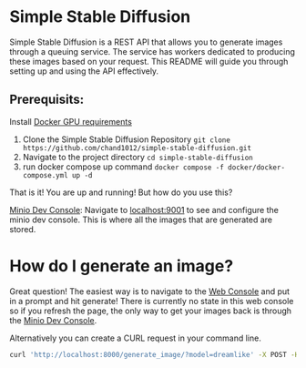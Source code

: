 # Simple Stable Diffusion
Simple Stable Diffusion is a REST API that allows you to generate images through a queuing service. The service has workers dedicated to producing these images based on your request. This README will guide you through setting up and using the API effectively.

## Prerequisits: 
Install [Docker GPU requirements](https://docs.docker.com/config/containers/resource_constraints/#gpu)

1. Clone the Simple Stable Diffusion Repository
`git clone https://github.com/chand1012/simple-stable-diffusion.git`
2. Navigate to the project directory
`cd simple-stable-diffusion`
3. run docker compose up command
`docker compose -f docker/docker-compose.yml up -d`

That is it! You are up and running! But how do you use this?

[Minio Dev Console](http://localhost:9001): Navigate to [localhost:9001](http://localhost:9001) to see and configure the minio dev console. This is where all the images that are generated are stored.

# How do I generate an image?
Great question! The easiest way is to navigate to the [Web Console](http://localhost:8000) and put in a prompt and hit generate! There is currently no state in this web console so if you refresh the page, the only way to get your images back is through the [Minio Dev Console](http://localhost:9001).

Alternatively you can create a CURL request in your command line.
```bash
curl 'http://localhost:8000/generate_image/?model=dreamlike' -X POST -H 'Content-Type: application/json' --data-raw '{"prompt":"a grungy woman with rainbow hair, travelling between dimensions, dynamic pose, happy, soft eyes and narrow chin, extreme bokeh, dainty figure, long hair straight down, torn kawaii shirt and baggy jeans, In style of by Jordan Grimmer and greg rutkowski, crisp lines and color, complex background, particles, lines, wind, concept art, sharp focus, vivid colors","negative_prompt":"cartoon, 3d, disfigured, bad art, deformed, poorly drawn, extra limbs, close up, b&w, weird colors, blurry, depth of field, missing fingers","add_trigger":true,"opts":{"guidance_scale":7.5,"height":512,"num_inference_steps":22,"width":512}}'
```

